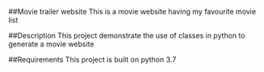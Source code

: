 ##Movie trailer website
This is a movie website having my favourite movie list

##Description
This project demonstrate the use of classes in python to generate a movie website 

##Requirements
This project is built on python 3.7
